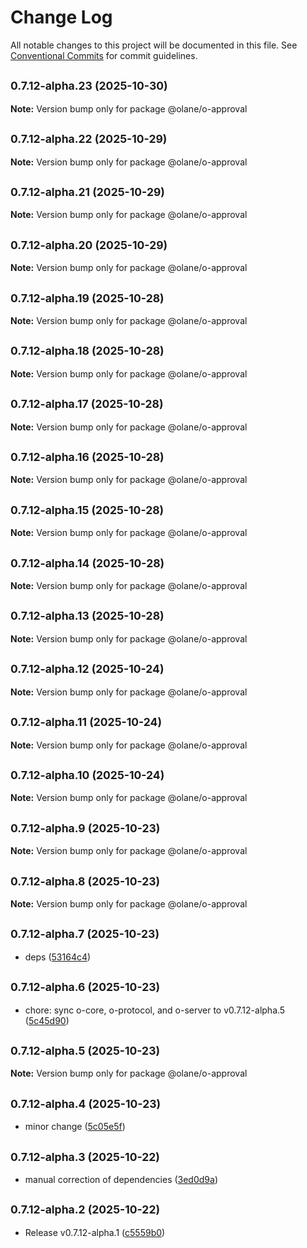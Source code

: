# Change Log

All notable changes to this project will be documented in this file.
See [Conventional Commits](https://conventionalcommits.org) for commit guidelines.

## <small>0.7.12-alpha.23 (2025-10-30)</small>

**Note:** Version bump only for package @olane/o-approval

## <small>0.7.12-alpha.22 (2025-10-29)</small>

**Note:** Version bump only for package @olane/o-approval

## <small>0.7.12-alpha.21 (2025-10-29)</small>

**Note:** Version bump only for package @olane/o-approval

## <small>0.7.12-alpha.20 (2025-10-29)</small>

**Note:** Version bump only for package @olane/o-approval

## <small>0.7.12-alpha.19 (2025-10-28)</small>

**Note:** Version bump only for package @olane/o-approval

## <small>0.7.12-alpha.18 (2025-10-28)</small>

**Note:** Version bump only for package @olane/o-approval

## <small>0.7.12-alpha.17 (2025-10-28)</small>

**Note:** Version bump only for package @olane/o-approval

## <small>0.7.12-alpha.16 (2025-10-28)</small>

**Note:** Version bump only for package @olane/o-approval

## <small>0.7.12-alpha.15 (2025-10-28)</small>

**Note:** Version bump only for package @olane/o-approval

## <small>0.7.12-alpha.14 (2025-10-28)</small>

**Note:** Version bump only for package @olane/o-approval

## <small>0.7.12-alpha.13 (2025-10-28)</small>

**Note:** Version bump only for package @olane/o-approval

## <small>0.7.12-alpha.12 (2025-10-24)</small>

**Note:** Version bump only for package @olane/o-approval

## <small>0.7.12-alpha.11 (2025-10-24)</small>

**Note:** Version bump only for package @olane/o-approval

## <small>0.7.12-alpha.10 (2025-10-24)</small>

**Note:** Version bump only for package @olane/o-approval

## <small>0.7.12-alpha.9 (2025-10-23)</small>

**Note:** Version bump only for package @olane/o-approval

## <small>0.7.12-alpha.8 (2025-10-23)</small>

**Note:** Version bump only for package @olane/o-approval

## <small>0.7.12-alpha.7 (2025-10-23)</small>

- deps ([53164c4](https://github.com/olane-labs/olane/commit/53164c4))

## <small>0.7.12-alpha.6 (2025-10-23)</small>

- chore: sync o-core, o-protocol, and o-server to v0.7.12-alpha.5 ([5c45d90](https://github.com/olane-labs/olane/commit/5c45d90))

## <small>0.7.12-alpha.5 (2025-10-23)</small>

**Note:** Version bump only for package @olane/o-approval

## <small>0.7.12-alpha.4 (2025-10-23)</small>

- minor change ([5c05e5f](https://github.com/olane-labs/olane/commit/5c05e5f))

## <small>0.7.12-alpha.3 (2025-10-22)</small>

- manual correction of dependencies ([3ed0d9a](https://github.com/olane-labs/olane/commit/3ed0d9a))

## <small>0.7.12-alpha.2 (2025-10-22)</small>

- Release v0.7.12-alpha.1 ([c5559b0](https://github.com/olane-labs/olane/commit/c5559b0))
